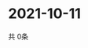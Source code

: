 # 2021-10-11
  共 0条

  <!-- BEGIN -->
  <!-- 最后更新时间Mon Oct 11 2021 07:03:46 GMT+0000 (Coordinated Universal Time) -->
  
  <!-- END -->
  
  